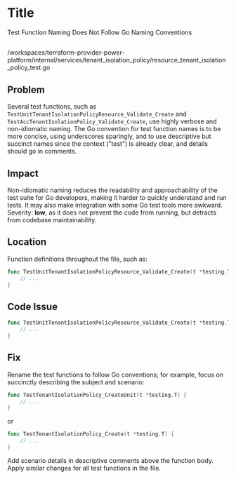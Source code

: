 # Title

Test Function Naming Does Not Follow Go Naming Conventions

##

/workspaces/terraform-provider-power-platform/internal/services/tenant_isolation_policy/resource_tenant_isolation_policy_test.go

## Problem

Several test functions, such as `TestUnitTenantIsolationPolicyResource_Validate_Create` and `TestAccTenantIsolationPolicy_Validate_Create`, use highly verbose and non-idiomatic naming. The Go convention for test function names is to be more concise, using underscores sparingly, and to use descriptive but succinct names since the context ("test") is already clear, and details should go in comments.

## Impact

Non-idiomatic naming reduces the readability and approachability of the test suite for Go developers, making it harder to quickly understand and run tests. It may also make integration with some Go test tools more awkward. Severity: **low**, as it does not prevent the code from running, but detracts from codebase maintainability.

## Location

Function definitions throughout the file, such as:

```go
func TestUnitTenantIsolationPolicyResource_Validate_Create(t *testing.T) {
    // ...
}
```

## Code Issue

```go
func TestUnitTenantIsolationPolicyResource_Validate_Create(t *testing.T) {
    // ...
}
```

## Fix

Rename the test functions to follow Go conventions; for example, focus on succinctly describing the subject and scenario:

```go
func TestTenantIsolationPolicy_CreateUnit(t *testing.T) {
    // ...
}
```

or

```go
func TestTenantIsolationPolicy_Create(t *testing.T) {
    // ...
}
```

Add scenario details in descriptive comments above the function body. Apply similar changes for all test functions in the file.
